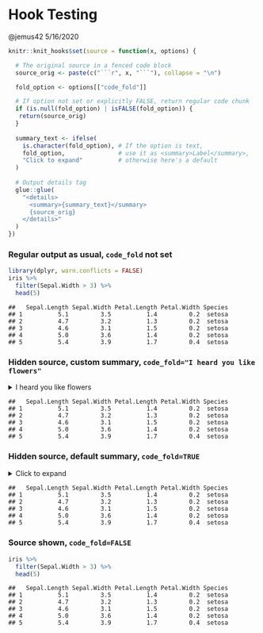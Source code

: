 Hook Testing
================
@jemus42
5/16/2020

```` r
knitr::knit_hooks$set(source = function(x, options) {

  # The original source in a fenced code block
  source_orig <- paste(c("```r", x, "```"), collapse = "\n")

  fold_option <- options[["code_fold"]]

  # If option not set or explicitly FALSE, return regular code chunk
  if (is.null(fold_option) | isFALSE(fold_option)) {
   return(source_orig) 
  } 
  
  summary_text <- ifelse(
    is.character(fold_option), # If the option is text,
    fold_option,               # use it as <summary>Label</summary>,
    "Click to expand"          # otherwise here's a default
  )
  
  # Output details tag
  glue::glue(
    "<details>
      <summary>{summary_text}</summary>
      {source_orig}
    </details>"
  )
})
````

### Regular output as usual, `code_fold` not set

``` r
library(dplyr, warn.conflicts = FALSE)
iris %>%
  filter(Sepal.Width > 3) %>%
  head(5)
```

    ##   Sepal.Length Sepal.Width Petal.Length Petal.Width Species
    ## 1          5.1         3.5          1.4         0.2  setosa
    ## 2          4.7         3.2          1.3         0.2  setosa
    ## 3          4.6         3.1          1.5         0.2  setosa
    ## 4          5.0         3.6          1.4         0.2  setosa
    ## 5          5.4         3.9          1.7         0.4  setosa

### Hidden source, custom summary, `code_fold="I heard you like flowers"`

<details>

<summary>I heard you like flowers</summary> `r iris %>%
filter(Sepal.Width > 3) %>% head(5)`

</details>

    ##   Sepal.Length Sepal.Width Petal.Length Petal.Width Species
    ## 1          5.1         3.5          1.4         0.2  setosa
    ## 2          4.7         3.2          1.3         0.2  setosa
    ## 3          4.6         3.1          1.5         0.2  setosa
    ## 4          5.0         3.6          1.4         0.2  setosa
    ## 5          5.4         3.9          1.7         0.4  setosa

### Hidden source, default summary, `code_fold=TRUE`

<details>

<summary>Click to expand</summary> `r iris %>% filter(Sepal.Width > 3)
%>% head(5)`

</details>

    ##   Sepal.Length Sepal.Width Petal.Length Petal.Width Species
    ## 1          5.1         3.5          1.4         0.2  setosa
    ## 2          4.7         3.2          1.3         0.2  setosa
    ## 3          4.6         3.1          1.5         0.2  setosa
    ## 4          5.0         3.6          1.4         0.2  setosa
    ## 5          5.4         3.9          1.7         0.4  setosa

### Source shown, `code_fold=FALSE`

``` r
iris %>%
  filter(Sepal.Width > 3) %>%
  head(5)
```

    ##   Sepal.Length Sepal.Width Petal.Length Petal.Width Species
    ## 1          5.1         3.5          1.4         0.2  setosa
    ## 2          4.7         3.2          1.3         0.2  setosa
    ## 3          4.6         3.1          1.5         0.2  setosa
    ## 4          5.0         3.6          1.4         0.2  setosa
    ## 5          5.4         3.9          1.7         0.4  setosa
